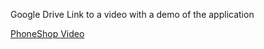 Google Drive Link to a video with a demo of the application

[PhoneShop Video](https://drive.google.com/file/d/1es1BBw9K-ooR0_C3b2hyp13QcOpbWvQr/view?usp=sharing)
